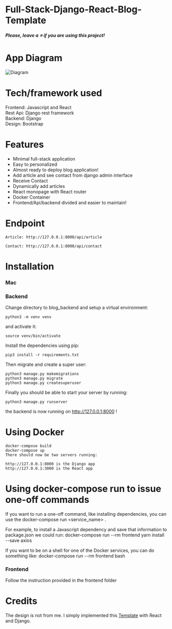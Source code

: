 # Full-Stack-Django-React-Blog-Template

<h5>Please, leave a ⭐ if you are using this project!</h5>

<h1>App Diagram</h1>

![Diagram](https://github.com/iButcat/Full-Stack-Django-React-Blog-Template/blob/master/blog-app.png)

<h1>Tech/framework used</h1>

Frontend: Javascript and React <br/>
Rest Api: Django rest framework <br/>
Backend: Django <br/>
Design: Bootstrap <br/>

<h1>Features</h1>

- Minimal full-stack application <br/>
- Easy to personalized <br/>
- Almost ready to deploy blog application! <br/>
- Add article and see contact from django admin interface <br/>
- Receive Contact <br/>
- Dynamically add articles <br/>
- React monopage with React router <br/>
- Docker Container <br/>
- Frontend/Api/backend divided and easier to maintain! <br/>

<h1>Endpoint</h1>

```
Article: http://127.0.0.1:8000/api/article
```

```
Contact: http://127.0.0.1:8000/api/contact
```

<h1>Installation</h1>

<h3>Mac</h3>

<h3>Backend</h3>

Change directory to blog_backend and setup a virtual environment:

```
python3 -m venv venv 
```

and activate it:

```
source venv/bin/activate
```

Install the dependencies using pip:

```
pip3 install -r requirements.txt
```

Then migrate and create a super user: 

```
python3 manage.py makemigrations 
python3 manage.py migrate
python3 manage.py createsuperuser
```

Finally you should be able to start your server by running:

```
python3 manage.py runserver
```

the backend is now running on http://127.0.0.1:8000 ! 

<h1>Using Docker</h1>

    docker-compose build
    docker-compose up
    There should now be two servers running:

    http://127.0.0.1:8000 is the Django app
    http://127.0.0.1:3000 is the React app
  
<h1>Using docker-compose run to issue one-off commands</h1>

If you want to run a one-off command, like installing dependencies, you can use the docker-compose run <service_name> <cmd>.

For example, to install a Javascript dependency and save that information to package.json we could run: docker-compose run --rm frontend yarn install --save axios

If you want to be on a shell for one of the Docker services, you can do something like: docker-compose run --rm frontend bash

<h3>Frontend</h3>

Follow the instruction provided in the frontend folder

<h1>Credits</h1>

The design is not from me. I simply implemented this <a href="https://github.com/StartBootstrap/startbootstrap-clean-blog">Template</a> with React and Django.

 


